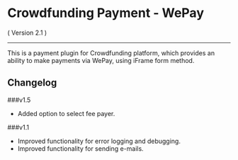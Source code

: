 Crowdfunding Payment - WePay
==========================
( Version 2.1 )
- - -

This is a payment plugin for Crowdfunding platform, which provides an ability to make payments via WePay, using iFrame form method.

Changelog
---------

###v1.5
* Added option to select fee payer.

###v1.1
* Improved functionality for error logging and debugging.
* Improved functionality for sending e-mails.